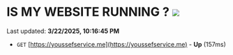 # IS MY WEBSITE RUNNING ? [![](https://img.shields.io/static/v1?label=Sponsor&message=%E2%9D%A4&logo=GitHub&color=%23fe8e86)](https://github.com/sponsors/Youssef-Lehmam)

Last updated: **3/22/2025, 10:16:45 PM**

- `GET` [https://youssefservice.me](https://youssefservice.me) - **Up** (157ms)
